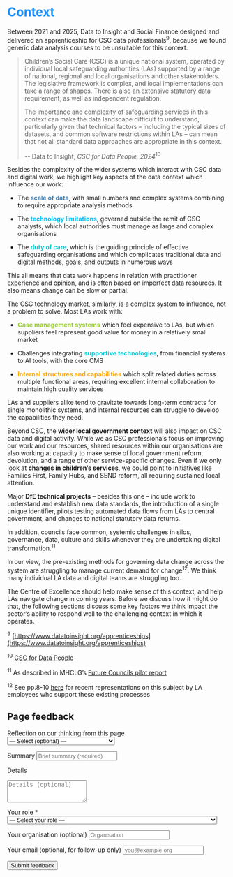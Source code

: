 # <span style="color:dodgerblue">Context</span>

Between 2021 and 2025, Data to Insight and Social Finance designed and delivered an apprenticeship for CSC data professionals<sup>9</sup>, because we found generic data analysis courses to be unsuitable for this context.

>Children’s Social Care (CSC) is a unique national system, operated by individual local safeguarding authorities (LAs) supported by a range of national, regional and local organisations and other stakeholders. The legislative framework is complex, and local implementations can take a range of shapes. There is also an extensive statutory data requirement, as well as independent regulation. 
>
>The importance and complexity of safeguarding services in this context can make the data landscape difficult to understand, particularly given that technical factors – including the typical sizes of datasets, and common software restrictions within LAs – can mean that not all standard data approaches are appropriate in this context.
>
> -- Data to Insight, *CSC for Data People, 2024*<sup>10</sup>

Besides the complexity of the wider systems which interact with CSC data and digital work, we highlight key aspects of the data context which influence our work:

-  The <span style="color:steelblue">**scale of data**</span>, with small numbers and complex systems combining to require appropriate analysis methods

-  The <span style="color:deepskyblue">**technology limitations**</span>, governed outside the remit of CSC analysts, which local authorities must manage as large and complex organisations

-  The <span style="color:darkturquoise">**duty of care**</span>, which is the guiding principle of effective safeguarding organisations and which complicates traditional data and digital methods, goals, and outputs in numerous ways

This all means that data work happens in relation with practitioner experience and opinion, and is often based on imperfect data resources. It also means change can be slow or partial.

The CSC technology market, similarly, is a complex system to influence, not a problem to solve. Most LAs work with:

-  <span style="color:yellowgreen">**Case management systems**</span> which feel expensive to LAs, but which suppliers feel represent good value for money in a relatively small market

-  Challenges integrating <span style="color:darkturquoise">**supportive technologies**</span>, from financial systems to AI tools, with the core CMS

-  <span style="color:orange">**Internal structures and capabilities**</span> which split related duties across multiple functional areas, requiring excellent internal collaboration to maintain high quality services

LAs and suppliers alike tend to gravitate towards long-term contracts for single monolithic systems, and internal resources can struggle to develop the capabilities they need.

Beyond CSC, the **wider local government context** will also impact on CSC data and digital activity. While we as CSC professionals focus on improving our work and our resources, shared resources within our organisations are also working at capacity to make sense of local government reform, devolution, and a range of other service-specific changes. Even if we only look at **changes in children’s services**, we could point to initiatives like Families First, Family Hubs, and SEND reform, all requiring sustained local attention.

Major **DfE technical projects** – besides this one – include work to understand and establish new data standards, the introduction of a single unique identifier, pilots testing automated data flows from LAs to central government, and changes to national statutory data returns.

In addition, councils face common, systemic challenges in silos, governance, data, culture and skills whenever they are undertaking digital transformation.<sup>11</sup>

In our view, the pre-existing methods for governing data change across the system are struggling to manage current demand for change<sup>12</sup>. We think many individual LA data and digital teams are struggling too.

The Centre of Excellence should help make sense of this context, and help LAs navigate change in coming years. Before we discuss how it might do that, the following sections discuss some key factors we think impact the sector’s ability to respond well to the challenging context in which it operates.


<!-- footnotes -->

<sup>9</sup> [https://www.datatoinsight.org/apprenticeships](https://www.datatoinsight.org/apprenticeships)

<sup>10</sup> [CSC for Data People](https://www.datatoinsight.org/publications-1/csc-for-data-people)

<sup>11</sup> As described in MHCLG’s [Future Councils pilot report](https://mhclgdigital.blog.gov.uk/wp-content/uploads/sites/222/2024/04/FC-Pilot-Report.pdf)

<sup>12</sup> See pp.8-10 [here](https://assets.publishing.service.gov.uk/media/67c86235ae2aa47d2f5ae313/Star_Chamber_Scrutiny_Board_activity_report_2023_to_2024.pdf) for recent representations on this subject by LA employees who support these existing processes

<!-- feedback form -->

<div class="feedback-section feedback-compact" id="sheets">
  <h2>Page feedback</h2>
<form id="gs-form">
  <input type="hidden" name="page" id="gs-page">
  <input type="text" name="hp_field" id="hp_field" style="display:none" tabindex="-1" autocomplete="off">

  <label for="mf-nature">Reflection on our thinking from this page</label>
  <select id="mf-nature" name="nature">
    <option value="">— Select (optional) —</option>
    <option>I’m enthusiastic about this</option>
    <option>I’m unsure about this</option>
    <option>I disagree with this</option>
    <option>I have a general reflection on this</option>
    <option>I’ve identified a specific issue with this</option>
    <option>Other</option>
  </select>

  <label for="gs-summary" class="sr-only">Summary</label>
  <input type="text" id="gs-summary" name="summary" required minlength="5" placeholder="Brief summary (required)">

  <label for="gs-details" class="sr-only">Details</label>
  <textarea id="gs-details" name="details" rows="3" placeholder="Details (optional)"></textarea>

  <label for="mf-role">Your role <span class="req">*</span></label>
  <select id="mf-role" name="role" required>
    <option value="">— Select your role —</option>
      <option>Local authority data professional</option>
      <option>Local authority digital professional</option>
      <option>Local authority children’s social care professional</option>
      <option>Local authority leadership</option>
      <option>Central government data professional</option>
      <option>Central government digital professional</option>
      <option>Central government social care professional</option>
      <option>Central government leadership</option>
      <option>Other public sector professional role</option>
      <option>Data and digital supplier/partner</option>
      <option>Data and digital consultant</option>
      <option>Other private sector professional role</option>
      <option>Person (with current or previous social care involvement as a service user)</option>
      <option>Person (without current or previous social care involvement as a service user)</option>
  </select>

  <label for="mf-org">Your organisation (optional)</label>
  <input type="text" id="mf-org" name="org" placeholder="Organisation">

  <label for="mf-email">Your email (optional, for follow-up only)</label>
  <input type="email" id="mf-email" name="email" placeholder="you@example.org">

  <div class="feedback-actions">
    <button type="submit" class="md-button">Submit feedback</button>
  </div>

  <div class="feedback-success" id="gs-ok" hidden>Thanks — feedback received</div>
  <div class="feedback-error" id="gs-err" hidden>Sorry — something went wrong</div>
</form>

</div>